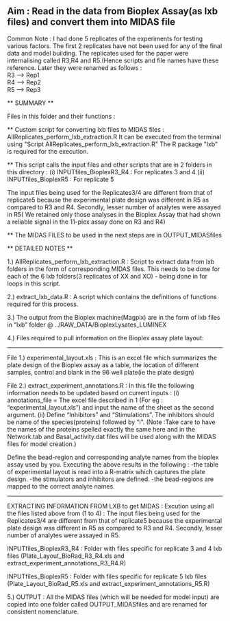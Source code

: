 ## Aim : Read in the data from Bioplex Assay(as lxb files) and convert them into MIDAS file

Common Note : I had done 5 replicates of the experiments for testing various factors. The first 2 replicates have not been used for any of the final data and model building. The replicates used for the paper were internalising called R3,R4 and R5.(Hence scripts and file names have these reference. Later they were renamed as follows :   
R3 --> Rep1  
R4 --> Rep2  
R5 --> Rep3   

** SUMMARY **

Files in this folder and their functions :

** Custom script for converting lxb files to MIDAS files : AllReplicates_perform_lxb_extraction.R
It can be executed from the terminal using "Script AllReplicates_perform_lxb_extraction.R"
The R package "lxb" is required for the execution.

** This script calls the input files and other scripts that are in 2 folders in this directory :
(i) INPUTfiles_BioplexR3_R4 : For replicates 3 and 4
(ii) INPUTfiles_BioplexR5 : For replicate 5

The input files being used for the Replicates3/4 are different from that of replicate5 because the experimental plate design was different in R5 as compared to R3 and R4. Secondly, lesser number of analytes were assayed in R5( We retained only those analyses in the Bioplex Assay that had shown a reliable signal in the 11-plex assay done on R3 and R4)

** The MIDAS FILES to be used in the next steps are in OUTPUT_MIDASfiles


** DETAILED NOTES **

1.) AllReplicates_perform_lxb_extraction.R : Script to extract data from lxb folders in the form of corresponding MIDAS files. This needs to be done for each of the 6 lxb folders(3 replicates of XX and XO) - being done in for loops in this script.

2.) extract_lxb_data.R : A script which contains the definitions of functions required for this process.

3.) The output from the Bioplex machine(Magpix) are in the form of lxb files in “lxb” folder @ ../RAW_DATA/BioplexLysates_LUMINEX

4.) Files required to pull information on the Bioplex assay plate layout:
*********************************************************
File 1.) experimental_layout.xls : This is an excel file which summarizes the plate design of the Bioplex assay as a table, the location of different samples, control and blank in the 96 well plate(ie the plate design)

File 2.) extract_experiment_annotations.R : In this file the following information needs to be updated based on current inputs :
(i) annotations_file = The excel file described in 1 (For eg : “experimental_layout.xls”) and input the name of the sheet as the second argument.
(ii) Define “Inhibitors” and “Stimulations”. The inhibitors should be name of the species(proteins) followed by “i”. (Note :Take care to have the names of the proteins spelled exactly the same here and in the Network.tab and Basal_activity.dat files will be used along with the MIDAS files for model creation.)

Define the bead-region and corresponding analyte names from the bioplex assay used by you.
Executing the above results in the following :
-the table of experimental layout is read into a R-matrix which captures the plate design.
-the stimulators and inhibitors are defined.
-the bead-regions are mapped to the correct analyte names.
*******************************************************
EXTRACTING INFORMATION FROM LXB to get MIDAS : Excution using all the files listed above from (1 to 4) : The input files being used for the Replicates3/4 are different from that of replicate5 because the experimental plate design was different in R5 as compared to R3 and R4. Secondly, lesser number of analytes were assayed in R5.

INPUTfiles_BioplexR3_R4 : Folder with files specific for replicate 3 and 4 lxb files
(Plate_Layout_BioRad_R3_R4.xls and extract_experiment_annotations_R3_R4.R)

INPUTfiles_BioplexR5 : Folder with files specific for replicate 5 lxb files
(Plate_Layout_BioRad_R5.xls and extract_experiment_annotations_R5.R)


5.) OUTPUT : All the MIDAS files (which will be needed for model input) are copied into one folder called OUTPUT_MIDASfiles and are renamed for consistent nomenclature. 






